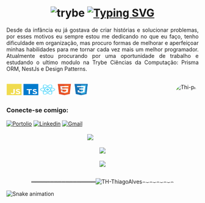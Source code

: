 <h1 align="center">
  <img src="https://avatars2.githubusercontent.com/u/55410300?s=200&v=4" alt="trybe" width="50"/>
  <a href="https://git.io/typing-svg"><img src="https://readme-typing-svg.demolab.com?font=Fira+Code&size=25&pause=1000&background=FFFFFF00&center=true&vCenter=true&width=485&lines=Ol%C3%A1%2C+Meu+nome+%C3%A9+Thiago+Alves%F0%9F%91%8B;Hello%2C+my+name+is+Thiago+Alves%F0%9F%91%8B" alt="Typing SVG" />
  </a>
</h1>
  <p align="justify">
 Desde da infância eu já gostava de criar histórias e solucionar problemas, por esses motivos eu sempre estou me dedicando no que eu faço, tenho dificuldade em organização, mas procuro formas de melhorar e
aperfeiçoar minhas habilidades para me tornar cada vez mais um melhor programador. Atualmente estou procurando por uma oportunidade de trabalho e estudando o ultimo modulo na Trybe Ciências da Computação: Prisma ORM, NestJs e Design Patterns.
 </p>

<div style="display: inline_block"><br>
  <img align="center" alt="Thi-Js" height="30" width="40" src="https://raw.githubusercontent.com/devicons/devicon/master/icons/javascript/javascript-plain.svg">
  <img align="center" alt="Thi-Ts" height="30" width="40" src="https://raw.githubusercontent.com/devicons/devicon/master/icons/typescript/typescript-plain.svg">
  <img align="center" alt="Thi-React" height="30" width="40" src="https://raw.githubusercontent.com/devicons/devicon/master/icons/react/react-original.svg">
  <img align="center" alt="Thi-HTML" height="30" width="40" src="https://raw.githubusercontent.com/devicons/devicon/master/icons/html5/html5-original.svg">
  <img align="center" alt="Thi-CSS" height="30" width="40" src="https://raw.githubusercontent.com/devicons/devicon/master/icons/css3/css3-original.svg">
  <img align="right" alt="Thi-pic" height="150" style="border-radius:50px;" src="https://cdn.discordapp.com/attachments/620074599354204204/1019436561928028210/e485c6199fcc482549b926bf547f1e64.gif">
</div>

##

<div>
  <h3>Conecte-se comigo:</h3>
  <a href="https://th-thiagoalves.github.io/" target="_blank"><img src="https://img.shields.io/badge/Portfolio-%23000000.svg?style=for-the-badge&logo=firefox&logoColor=#FF7139" alt="Portolio"></a> 
  <a href="https://www.linkedin.com/in/dev-thiago-alves/" target="_blank" rel="external"><img src="https://img.shields.io/badge/LinkedIn-0077B5?style=for-the-badge&logo=linkedin&logoColor=white" alt="Linkedin"></a>
  <a href="mailto:thiagoavels1@gmail.com" target="_blank"><img src="https://img.shields.io/badge/Gmail-D14836?style=for-the-badge&logo=gmail&logoColor=white" alt="Gmail"></a>
</div>
<br>

<div align="center">
  <a href="https://github.com/anuraghazra/github-readme-stats">
    <img align="center" width="500px" src="https://github-readme-stats.vercel.app/api?username=TH-ThiagoAlves&count_private=true&show_icons=true&theme=dark" />
  </a>
  <br>
  <br>
  <a href="https://github.com/anuraghazra/github-readme-stats">
    <img align="center" width="500px" src="https://github-readme-stats.vercel.app/api/top-langs/?username=TH-ThiagoAlves&layout=compact&theme=dark" />
  </a>
  <br>
  <br>
  <a href="https://git.io/streak-stats">
    <img align="center" width="500px" src="http://github-readme-streak-stats.herokuapp.com?user=TH-ThiagoAlves&theme=dark&date_format=M%20j%5B%2C%20Y%5D" />
  </a>
</div>

##

<p align="center">═════════════════<img src="https://komarev.com/ghpvc/?username=TH-ThiagoAlves" alt="TH-ThiagoAlves" />⌢⌣⌢⌣⌢⌣⌢⌣⌢</p>

 ![Snake animation](https://github.com/TH-ThiagoAlves/TH-ThiagoAlves/blob/output/github-contribution-grid-snake.svg)
